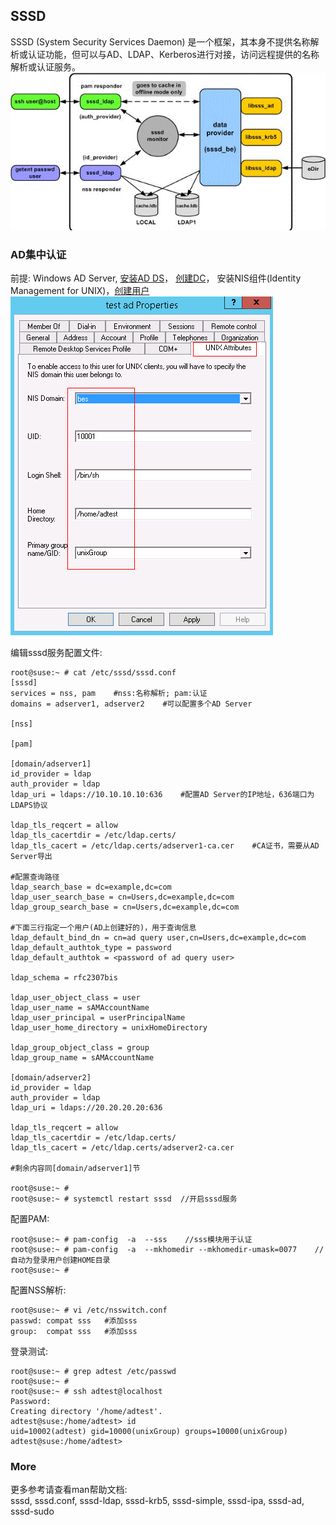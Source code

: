 ## SSSD
SSSD (System Security Services Daemon) 是一个框架，其本身不提供名称解析或认证功能，但可以与AD、LDAP、Kerberos进行对接，访问远程提供的名称解析或认证服务。
<br>
![sssd-logo](images/sssd-logo.gif)
### AD集中认证
前提:
Windows AD Server, [安装AD DS](https://www.server-world.info/en/note?os=Windows_Server_2012&p=active_directory&f=1)， [创建DC](https://www.server-world.info/en/note?os=Windows_Server_2012&p=active_directory&f=2)， 安装NIS组件(Identity Management for UNIX)，[创建用户](https://www.server-world.info/en/note?os=Windows_Server_2012&p=active_directory&f=3)
<br>
![test-user](images/ad-server-test-user.png)

编辑sssd服务配置文件:
```
root@suse:~ # cat /etc/sssd/sssd.conf
[sssd]
services = nss, pam    #nss:名称解析; pam:认证
domains = adserver1, adserver2    #可以配置多个AD Server

[nss]

[pam]

[domain/adserver1]
id_provider = ldap
auth_provider = ldap
ldap_uri = ldaps://10.10.10.10:636    #配置AD Server的IP地址，636端口为LDAPS协议

ldap_tls_reqcert = allow
ldap_tls_cacertdir = /etc/ldap.certs/
ldap_tls_cacert = /etc/ldap.certs/adserver1-ca.cer    #CA证书，需要从AD Server导出

#配置查询路径
ldap_search_base = dc=example,dc=com
ldap_user_search_base = cn=Users,dc=example,dc=com
ldap_group_search_base = cn=Users,dc=example,dc=com

#下面三行指定一个用户(AD上创建好的)，用于查询信息
ldap_default_bind_dn = cn=ad query user,cn=Users,dc=example,dc=com
ldap_default_authtok_type = password
ldap_default_authtok = <password of ad query user>

ldap_schema = rfc2307bis

ldap_user_object_class = user
ldap_user_name = sAMAccountName
ldap_user_principal = userPrincipalName
ldap_user_home_directory = unixHomeDirectory

ldap_group_object_class = group
ldap_group_name = sAMAccountName

[domain/adserver2]
id_provider = ldap
auth_provider = ldap
ldap_uri = ldaps://20.20.20.20:636

ldap_tls_reqcert = allow
ldap_tls_cacertdir = /etc/ldap.certs/
ldap_tls_cacert = /etc/ldap.certs/adserver2-ca.cer

#剩余内容同[domain/adserver1]节

root@suse:~ #
root@suse:~ # systemctl restart sssd  //开启sssd服务
```

配置PAM:
```
root@suse:~ # pam-config  -a  --sss    //sss模块用于认证
root@suse:~ # pam-config  -a  --mkhomedir --mkhomedir-umask=0077    //自动为登录用户创建HOME目录
root@suse:~ #
```

配置NSS解析:
```
root@suse:~ # vi /etc/nsswitch.conf
passwd: compat sss   #添加sss
group:  compat sss   #添加sss
```

登录测试:
```
root@suse:~ # grep adtest /etc/passwd
root@suse:~ # 
root@suse:~ # ssh adtest@localhost
Password: 
Creating directory '/home/adtest'.
adtest@suse:/home/adtest> id
uid=10002(adtest) gid=10000(unixGroup) groups=10000(unixGroup)
adtest@suse:/home/adtest>
```

### More
更多参考请查看man帮助文档:
<br>
sssd, sssd.conf, sssd-ldap, sssd-krb5, sssd-simple, sssd-ipa, sssd-ad, sssd-sudo
